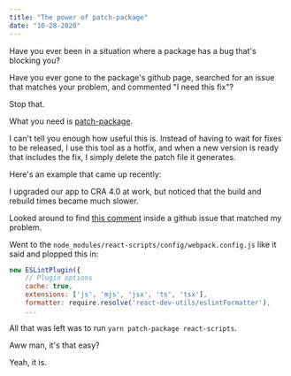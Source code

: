 ```yaml
---
title: "The power of patch-package"
date: "10-28-2020"
---
```


Have you ever been in a situation where a package has a bug that's blocking you?

Have you ever gone to the package's github page, searched for an issue that matches your problem, and commented "I need this fix"?

Stop that.

What you need is [patch-package](https://github.com/ds300/patch-package).

I can't tell you enough how useful this is. Instead of having to wait for fixes to be released, I use this tool as a hotfix, and when a new version is ready that includes the fix, I simply delete the patch file it generates.

Here's an example that came up recently:

I upgraded our app to CRA 4.0 at work, but noticed that the build and rebuild times became much slower.

Looked around to find [this comment](https://github.com/facebook/create-react-app/issues/9886#issuecomment-716234004) inside a github issue that matched my problem.

Went to the `node_modules/react-scripts/config/webpack.config.js` like it said and plopped this in:

```js {3}
new ESLintPlugin({
    // Plugin options
    cache: true,
    extensions: ['js', 'mjs', 'jsx', 'ts', 'tsx'],
    formatter: require.resolve('react-dev-utils/eslintFormatter'),
    ...
```

All that was left was to run `yarn patch-package react-scripts`.

Aww man, it's that easy?

Yeah, it is.
